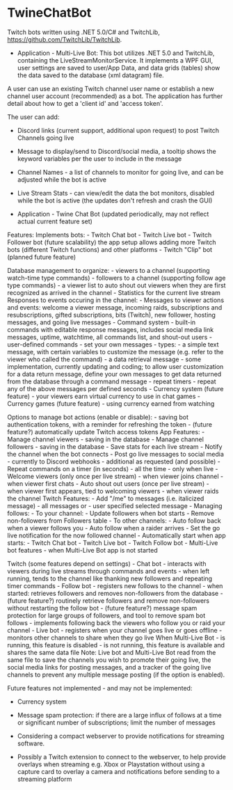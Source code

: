 # TwineChatBot
Twitch bots written using .NET 5.0/C# and TwitchLib, https://github.com/TwitchLib/TwitchLib.

- Application - Multi-Live Bot:
This bot utilizes .NET 5.0 and TwitchLib, containing the LiveStreamMonitorService. It implements a WPF GUI, user settings are saved to user/App Data, and data grids (tables) show the data saved to the database (xml datagram) file. 

A user can use an existing Twitch channel user name or establish a new channel user account (recommended) as a bot. The application has further detail about how to get a 'client id' and 'access token'.

The user can add:
   - Discord links (current support, additional upon request) to post Twitch Channels going live
   - Message to display/send to Discord/social media, a tooltip shows the keyword variables per the user to include in the message
   - Channel Names - a list of channels to monitor for going live, and can be adjusted while the bot is active
   - Live Stream Stats - can view/edit the data the bot monitors, disabled while the bot is active (the updates don't refresh and crash the GUI)


- Application - Twine Chat Bot (updated periodically, may not reflect actual current feature set)

Features:
Implements bots:
	- Twitch Chat bot
	- Twitch Live bot
	- Twitch Follower bot
(future scalability) the app setup allows adding more Twitch bots (different Twitch functions) and other platforms
	- Twitch "Clip" bot (planned future feature)

Database management to organize:
	- viewers to a channel (supporting watch-time type commands)
	- followers to a channel (supporting follow age type commands)
	- a viewer list to auto shout out viewers when they are first recognized as arrived in the channel
	- Statistics for the current live stream
	Responses to events occuring in the channel:
		 - Messages to viewer actions and events: welcome a viewer message, incoming raids, subscriptions and resubscriptions, gifted subscriptions, bits (Twitch), new follower, hosting messages, and going live messages
		 - Command system 
			- built-in commands with editable response messages, includes social media link messages, uptime, watchtime, all commands list, and shout-out users
			- user-defined commands - set your own messages
			- types:
				- a simple text message, with certain variables to customize the message (e.g. refer to the viewer who called the command)
				- a data retrieval message - some implementation, currently updating and coding; to allow user customization for a data return message, define your own messages to get data returned from the database through a command message
			- repeat timers - repeat any of the above messages per defined seconds
		- Currency system (future feature) - your viewers earn virtual currency to use in chat games
		- Currency games (future feature) - using currency earned from watching

Options to manage bot actions (enable or disable):
	- saving bot authentication tokens, with a reminder for refreshing the token
	- (future feature?) automatically update Twitch access tokens
	App Features:
		- Manage channel viewers - saving in the database
		- Manage channel followers - saving in the database
		- Save stats for each live stream
		- Notify the channel when the bot connects
		- Post go live messages to social media
			- currently to Discord webhooks
			- additional as requested (and possible)
		- Repeat commands on a timer (in seconds)
			- all the time
			- only when live
		- Welcome viewers (only once per live stream)
			- when viewer joins channel
			- when viewer first chats
		- Auto shout out users (once per live stream)
			- when viewer first appears, tied to welcoming viewers
			- when viewer raids the channel
	Twitch Features:
		- Add "/me" to messages (i.e. italicized message)
			- all messages or 
			- user specified selected message
		- Managing follows:
			- To your channel:
				- Update followers when bot starts
				- Remove non-followers from Followers table
			- To other channels:
				- Auto follow back when a viewer follows you
				- Auto follow when a raider arrives
				- Set the go live notification for the now followed channel
		- Automatically start when app starts:
			- Twitch Chat bot
			- Twitch Live bot
			- Twitch Follow bot
			- Multi-Live bot features - when Multi-Live Bot app is not started

Twitch (some features depend on settings)
	- Chat bot
		- interacts with viewers during live streams through commands and events
		- when left running, tends to the channel like thanking new followers and repeating timer commands
	- Follow bot
		- registers new follows to the channel
		- when started: retrieves followers and removes non-followers from the database
		- (future feature?) routinely retrieve followers and remove non-followers without restarting the follow bot
		- (future feature?) message spam protection for large groups of followers, and tool to remove spam bot follows
		- implements following back the viewers who follow you or raid your channel
	- Live bot
		- registers when your channel goes live or goes offline
		- monitors other channels to share when they go live
			When Multi-Live Bot
				- is running, this feature is disabled
				- is not running, this feature is available and shares the same data file
		Note: Live bot and Multi-Live Bot read from the same file to save the channels you wish to promote their going live,  the social media links for posting messages, and a tracker of the going live channels to prevent any multiple message posting (if the option is enabled).

Future features not implemented - and may not be implemented:
- Currency system
- Message spam protection: if there are a large influx of follows at a time or significant number of subscriptions; limit the number of messages

- Considering a compact webserver to provide notifications for streaming software.
- Possibly a Twitch extension to connect to the webserver, to help provide overlays when streaming e.g. Xbox or Playstation without using a capture card to overlay a camera and notifications before sending to a streaming platform

